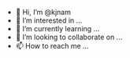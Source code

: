 - 👋 Hi, I’m @kjnam
- 👀 I’m interested in ...
- 🌱 I’m currently learning ...
- 💞️ I’m looking to collaborate on ...
- 📫 How to reach me ...

<!---
kjnam/kjnam is a ✨ special ✨ repository because its `README.md` (this file) appears on your GitHub profile.
You can click the Preview link to take a look at your changes.
--->
